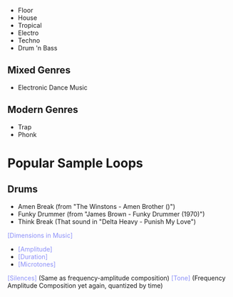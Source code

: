 - Floor
- House
- Tropical
- Electro
- Techno
- Drum 'n Bass
## Mixed Genres
- Electronic Dance Music
## Modern Genres
- Trap
- Phonk

# Popular Sample Loops
## Drums
- Amen Break (from "The Winstons - Amen Brother ()")
- Funky Drummer (from "James Brown - Funky Drummer (1970)")
- Think Break (That sound in "Delta Heavy - Punish My Love")

<span style="color:#8c90f9">[Dimensions in Music]</span>
- <span style="color:#8c90f9">[Amplitude]</span>
- <span style="color:#8c90f9">[Duration]</span>
- <span style="color:#8c90f9">[Microtones]</span>

<span style="color:#8c90f9">[Silences]</span> (Same as frequency-amplitude composition)
<span style="color:#8c90f9">[Tone]</span> (Frequency Amplitude Composition yet again, quantized by time)